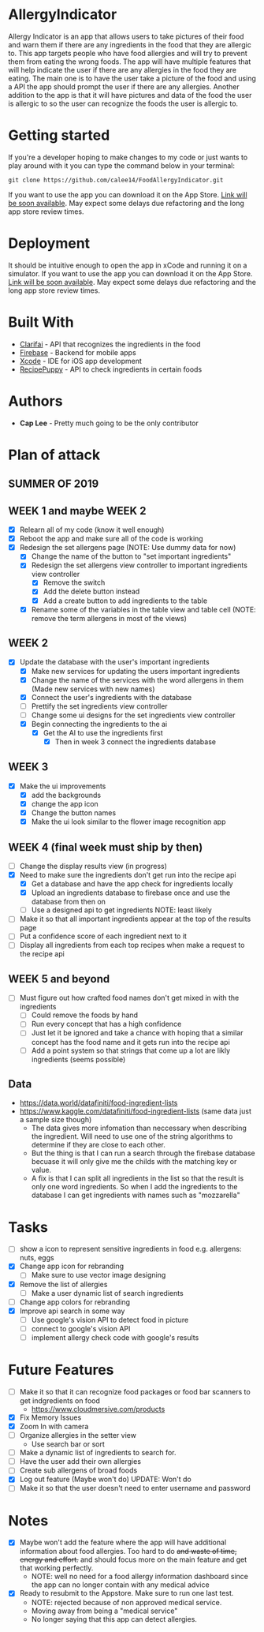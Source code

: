 # AllergyIndicator
Allergy Indicator is an app that allows users to take pictures of their food and warn them if there are any ingredients in the food that they are allergic to. This app targets people who have food allergies and will try to prevent them from eating the wrong foods. The app will have multiple features that will help indicate the user if there are any allergies in the food they are eating. The main one is to have the user take a picture of the food and using a API the app should prompt the user if there are any allergies. Another addition to the app is that it will have pictures and data of the food the user is allergic to so the user can recognize the foods the user is allergic to. 

# Getting started
If you're a developer hoping to make changes to my code or just wants to play around with it you can type the command below in your terminal:
```
git clone https://github.com/calee14/FoodAllergyIndicator.git
```
If you want to use the app you can download it on the App Store. [Link will be soon available](). May expect some delays due refactoring and the long app store review times. 
# Deployment
It should be intuitive enough to open the app in xCode and running it on a simulator.
If you want to use the app you can download it on the App Store. [Link will be soon available](). May expect some delays due refactoring and the long app store review times. 
# Built With
- [Clarifai](https://clarifai.com) - API that recognizes the ingredients in the food
- [Firebase](https://firebase.google.com) - Backend for mobile apps
- [Xcode](https://developer.apple.com/xcode/) - IDE for iOS app development
- [RecipePuppy](http://www.recipepuppy.com/about/api/) - API to check ingredients in certain foods

# Authors
- **Cap Lee** - Pretty much going to be the only contributor

# Plan of attack
## SUMMER OF 2019
## WEEK 1 and maybe WEEK 2
- [X] Relearn all of my code (know it well enough)
- [X] Reboot the app and make sure all of the code is working
- [X] Redesign the set allergens page (NOTE: Use dummy data for now)
  - [X] Change the name of the button to "set important ingredients"
  - [X] Redesign the set allergens view controller to important ingredients view controller
    - [X] Remove the switch
    - [X] Add the delete button instead 
    - [X] Add a create button to add ingredients to the table
  - [X] Rename some of the variables in the table view and table cell (NOTE: remove the term allergens in most of the views)
## WEEK 2
- [X] Update the database with the user's important ingredients
  - [X] Make new services for updating the users important ingredients
  - [X] Change the name of the services with the word allergens in them (Made new services with new names)
  - [X] Connect the user's ingredients with the database
  - [ ] Prettify the set ingredients view controller
  - [ ] Change some ui designs for the set ingredients view controller
  - [X] Begin connecting the ingredients to the ai
    - [X] Get the AI to use the ingredients first 
        - [X] Then in week 3 connect the ingredients database
## WEEK 3
- [X] Make the ui improvements
  - [X] add the backgrounds
  - [X] change the app icon
  - [X] Change the button names
  - [X] Make the ui look similar to the flower image recognition app
## WEEK 4 (final week must ship by then)
- [ ] Change the display results view (in progress)
- [X] Need to make sure the ingredients don't get run into the recipe api
  - [X] Get a database and have the app check for ingredients locally
  - [X] Upload an ingredients database to firebase once and use the database from then on
  - [ ] Use a designed api to get ingredients NOTE: least likely
- [ ] Make it so that all important ingredients appear at the top of the results page
- [ ] Put a confidence score of each ingredient next to it
- [ ] Display all ingredients from each top recipes when make a request to the recipe api
## WEEK 5 and beyond
- [ ] Must figure out how crafted food names don't get mixed in with the ingredients
  - [ ] Could remove the foods by hand
  - [ ] Run every concept that has a high confidence
  - [ ] Just let it be ignored and take a chance with hoping that a similar concept has the food name and it gets run into the recipe api
  - [ ] Add a point system so that strings that come up a lot are likly ingredients (seems possible)
## Data
- https://data.world/datafiniti/food-ingredient-lists
- https://www.kaggle.com/datafiniti/food-ingredient-lists (same data just a sample size though)
  - The data gives more infomation than neccessary when describing the ingredient. Will need to use one of the string algorithms to determine if they are close to each other.
  - But the thing is that I can run a search through the firebase database becuase it will only give me the childs with the matching key or value.
  - A fix is that I can split all ingredients in the list so that the result is only one word ingredients. So when I add the ingredients to the database I can get ingredients with names such as "mozzarella"
# Tasks
- [ ] show a icon to represent sensitive ingredients in food e.g. allergens: nuts, eggs
- [X] Change app icon for rebranding
    - [ ] Make sure to use vector image designing
- [X] Remove the list of allergies
    - [ ] Make a user dynamic list of search ingredients
- [ ] Change app colors for rebranding
- [X] Improve api search in some way
  - [ ] Use google's vision API to detect food in picture
  - [ ] connect to google's vision API
  - [ ] implement allergy check code with google's results
# Future Features
- [ ] Make it so that it can recognize food packages or food bar scanners to get indgredients on food
  - https://www.cloudmersive.com/products
- [X] Fix Memory Issues
- [X] Zoom In with camera
- [ ] Organize allergies in the setter view
  - Use search bar or sort
- [ ] Make a dynamic list of ingredients to search for.
- [ ] Have the user add their own allergies
- [ ] Create sub allergens of broad foods
- [X] Log out feature (Maybe won't do) UPDATE: Won't do
- [ ] Make it so that the user doesn't need to enter username and password
# Notes
- [X] Maybe won't add the feature where the app will have additional information about food allergies. Too hard to do ~~and waste of time, energy and effort.~~ and should focus more on the main feature and get that working perfectly.
    - NOTE: well no need for a food allergy information dashboard since the app can no longer contain with any medical advice
- [X] Ready to resubmit to the Appstore. Make sure to run one last test.
    - NOTE: rejected because of non approved medical service.
    - Moving away from being a "medical service" 
    - No longer saying that this app can detect allergies.
